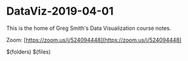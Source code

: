 # DataViz-2019-04-01

This is the home of Greg Smith's Data Visualization course notes.

Zoom: [https://zoom.us/j/524094448](https://zoom.us/j/524094448)

$(folders)
$(files)
<!--stackedit_data:
eyJoaXN0b3J5IjpbMjA5NTM1NzgxN119
-->